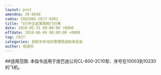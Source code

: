 ```yaml
---
layout: post
amendno: 39-6658
cadno: CAD2005-CRJ7-03R1
title: 飞行中主起落架舱门分离
date: 2010-05-31 00:00:00 +0800
effdate: 2010-06-09 00:00:00 +0800
tag: CRJ7
categories: 民航华东地区管理局适航审定处
author: 徐逸乐
---
```


##适用范围:
本指令适用于庞巴迪公司CL-600-2C10型、序号在10003到10230的飞机。

